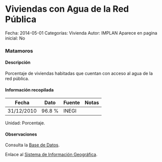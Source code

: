 Viviendas con Agua de la Red Pública
=====

Fecha: 2014-05-01
Categorías: Vivienda
Autor: IMPLAN
Aparece en pagina inicial: No

### Matamoros

#### Descripción

Porcentaje de viviendas habitadas que cuentan con acceso al agua de la red pública.

<!-- break -->

#### Información recopilada

<table class="table table-hover table-bordered matriz">
  <thead>
    <tr><th>Fecha</th><th>Dato</th><th>Fuente</th><th>Notas</th></tr>
  </thead>
  <tbody>
    <tr><td class="centrado">31/12/2010</td><td class="derecha">96.8 %</td><td>INEGI</td><td></td></tr>
  </tbody>
</table>

Unidad: Porcentaje.

#### Observaciones

Consulta la [Base de Datos](http://www.inegi.org.mx/biinegi/).

Enlace al [Sistema de Información Geográfica](http://201.159.104.45:8080/apps/implan2.html).
